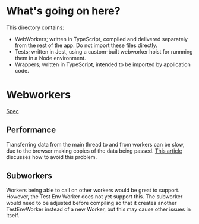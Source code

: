 # What's going on here?
This directory contains:
- WebWorkers; written in TypeScript, compiled and delivered separately from the rest of the app. Do not import these files directly.
- Tests; written in Jest, using a custom-built webworker hoist for runnning them in a Node environment.
- Wrappers; written in TypeScript, intended to be imported by application code.

# Webworkers
[Spec](https://html.spec.whatwg.org/multipage/workers.html)

## Performance
Transferring data from the main thread to and from workers can be slow, due to
the browser making copies of the data being passed. [This article](https://www.html5rocks.com/en/tutorials/workers/basics/#toc-transferrables) discusses how to avoid this problem.

## Subworkers
Workers being able to call on other workers would be great to support. However,
the Test Env Worker does not yet support this. The subworker would need to be
adjusted before compiling so that it creates another TestEnvWorker instead of a
new Worker, but this may cause other issues in itself.
